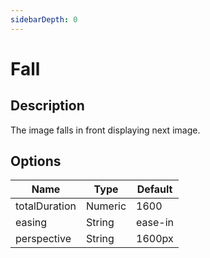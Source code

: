 ```yaml
---
sidebarDepth: 0
---
```


# Fall

## Description

The image falls in front displaying next image.

## Options

| Name | Type | Default |
|------|------|---------|
| totalDuration | Numeric | 1600 |
| easing | String | ease-in |
| perspective | String | 1600px |
